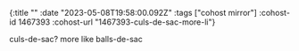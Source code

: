 {:title ""
 :date "2023-05-08T19:58:00.092Z"
 :tags ["cohost mirror"]
 :cohost-id 1467393
 :cohost-url "1467393-culs-de-sac-more-li"}

culs-de-sac? more like balls-de-sac